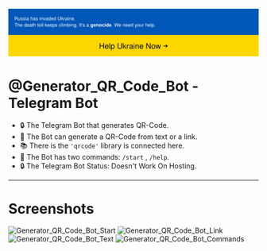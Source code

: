 [![Stand With Ukraine](https://raw.githubusercontent.com/vshymanskyy/StandWithUkraine/main/banner2-direct.svg)](https://stand-with-ukraine.pp.ua/)

# @Generator_QR_Code_Bot - Telegram Bot

- :lock: The Telegram Bot that generates QR-Code.
- :link: The Bot can generate a QR-Code from text or a link.
- :books: There is the `'qrcode'` library is connected here.
- :open_file_folder: The Bot has two commands: `/start` , `/help`.
- :lock: The Telegram Bot Status: Doesn't Work On Hosting.

---

# Screenshots
 
 ![Generator_QR_Code_Bot_Start](https://github.com/nikit0ns/Generator_QR_Code_Bot/blob/master/Screenshots/Generator_QR_Code_Bot_Start.png)
 ![Generator_QR_Code_Bot_Link](https://github.com/nikit0ns/Generator_QR_Code_Bot/blob/master/Screenshots/Generator_QR_Code_Bot_Link.png)
 ![Generator_QR_Code_Bot_Text](https://github.com/nikit0ns/Generator_QR_Code_Bot/blob/master/Screenshots/Generator_QR_Code_Bot_Text.png)
 ![Generator_QR_Code_Bot_Commands](https://github.com/nikit0ns/Generator_QR_Code_Bot/blob/master/Screenshots/Generator_QR_Code_Bot_Commands.png)
